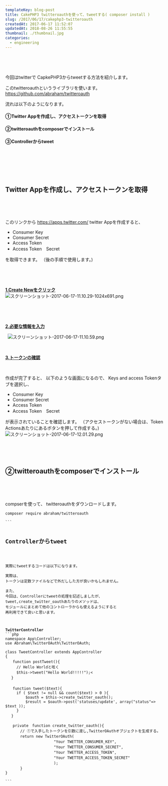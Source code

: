 ```yaml
---
templateKey: blog-post
title: CakePHP3 twitteroauthを使って、tweetする( composer install )
slug: /2017/06/17/cakephp3-twitteroauth
createdAt: 2017-06-17 11:52:07
updatedAt: 2018-08-26 11:55:55
thumbnail: ./thumbnail.jpg
categories: 
  - engineering
---
```


&nbsp;

&nbsp;

今回はtwitterで
CapkePHP3からtweetする方法を紹介します。

このtwitteroauthというライブラリを使います。
<a href="https://github.com/abraham/twitteroauth">https://github.com/abraham/twitteroauth</a>

流れは以下のようになります。
<h4></h4>
<h4></h4>
<h4>①Twitter Appを作成し、アクセストークンを取得</h4>
<h4>②twitteroauthをcomposerでインストール</h4>
<h4>③Controllerからtweet</h4>
&nbsp;

<div class="after-intro"></div>

&nbsp;

&nbsp;
<h2 class="chapter">Twitter Appを作成し、アクセストークンを取得</h2>
&nbsp;

&nbsp;

このリンクから
<a href="https://apps.twitter.com/">https://apps.twitter.com/</a>
twitter Appを作成すると、
<ul>
 	<li>Consumer Key</li>
 	<li>Consumer Secret</li>
 	<li>Access Token</li>
 	<li>Access Token　Secret</li>
</ul>
を取得できます。
（後の手順で使用します。)

&nbsp;

&nbsp;

<span style="text-decoration: underline;"><strong>1.Create Newをクリック</strong></span>
<img class="post-image" src="./スクリーンショット-2017-06-17-11.10.29-1024x691.png" alt="スクリーンショット-2017-06-17-11.10.29-1024x691.png"/>

&nbsp;

&nbsp;

<span style="text-decoration: underline;"><strong>2.必要な情報を入力</strong></span>

&nbsp;
<img class="post-image" src="./スクリーンショット-2017-06-17-11.10.59.png" alt="スクリーンショット-2017-06-17-11.10.59.png"/>

&nbsp;

<span style="text-decoration: underline;"><strong>3.トークンの確認</strong></span>

&nbsp;

作成が完了すると、
以下のような画面になるので、
Keys and access Tokenタブを選択し、
<ul>
 	<li>Consumer Key</li>
 	<li>Consumer Secret</li>
 	<li>Access Token</li>
 	<li>Access Token　Secret</li>
</ul>
が表示されていることを確認します。
（アクセストークンがない場合は、Token Actionsあたりにあるボタンを押して作成する。)
<img class="post-image" src="./スクリーンショット-2017-06-17-12.01.29.png" alt="スクリーンショット-2017-06-17-12.01.29.png"/>

&nbsp;

&nbsp;
<h2 class="chapter">②twitteroauthをcomposerでインストール</h2>
&nbsp;

&nbsp;

compserを使って、
twitteroauthをダウンロードします。
<pre><code class="bash">composer require abraham/twitteroauth

```
&nbsp;
<h2 class="chapter">Controllerからtweet</h2>
&nbsp;

実際にtweetするコードは以下になります。

実際は、
トークンは定数ファイルなどで外だしした方が良いかもしれません。

また、
今回は、Controllerにtweetの処理を記述しましたが、
tweet,create_twitter_oauthあたりのメソッドは、
モジュールにまとめて他のコントローラからも使えるようにすると
再利用できて良いと思います。

&nbsp;

<strong>TwitterController</strong>
```php
namespace App\Controller;
use Abraham\TwitterOAuth\TwitterOAuth;

class TweetController extends AppController
{
　　function postTweet(){
　　　// Hello Worldと呟く
　　　$this->tweet("Hello World!!!!!");<
 　}
 　　
　　function tweet($text){
     if ( $text != null &amp;&amp; count($text) > 0 ){
         $oauth = $this->create_twitter_oauth();
         $result = $oauth->post('statuses/update', array("status"=> $text ));
     }
 　}

　　private　function create_twitter_oauth(){
　　　　// ①で入手したトークンを引数に渡し,TwitterOAuthオブジェクトを生成する。
　　　　return new TwitterOAuth(
　　　　　　　　　　　　　"Your TWETTER_CONSUMER_KEY",
　　　　　　　　　　　　　"Your TWETTER_CONSUMER_SECRET",
　　　　　　　　　　　　　"Your TWETTER_ACCESS_TOKEN",
　　　　　　　　　　　　　"Your TWETTER_ACCESS_TOKEN_SECRET"
　　　　　　　　　　　　　);
　　　　}
}

```

&nbsp;
